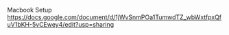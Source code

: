 Macbook Setup
https://docs.google.com/document/d/1jWvSnmPOa1TumwdTZ_wbWxtfpxQfuV1bKH-5vCEwey4/edit?usp=sharing
